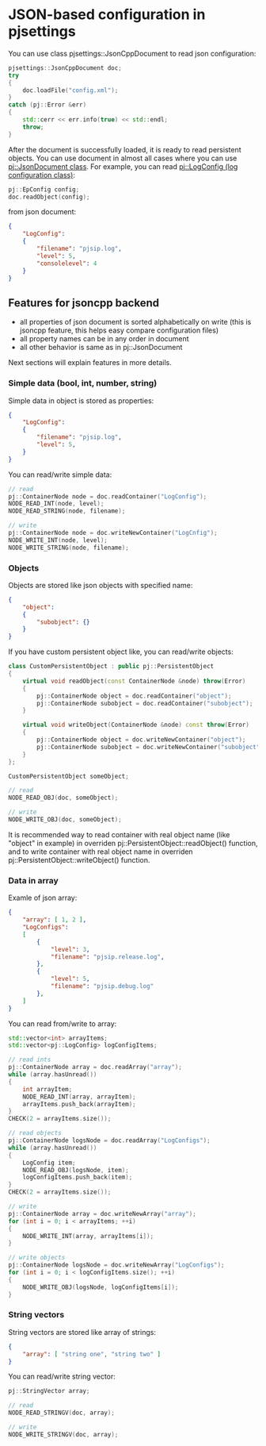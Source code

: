 JSON-based configuration in pjsettings
=====================================

You can use class pjsettings::JsonCppDocument to read json configuration:

```c++
pjsettings::JsonCppDocument doc;
try
{
    doc.loadFile("config.xml");
}
catch (pj::Error &err)
{
    std::cerr << err.info(true) << std::endl;
    throw;
}
```

After the document is successfully loaded, it is ready to read persistent objects.
You can use document in almost all cases where you can use [pj::JsonDocument class](http://www.pjsip.org/docs/book-latest/html/intro_pjsua2.html#objects-persistence).
For example, you can read [pj::LogConfig (log configuration class)](http://www.pjsip.org/docs/book-latest/html/endpoint.html#endpoint-configurations):

```c++
pj::EpConfig config;
doc.readObject(config);
```

from json document:

```json
{
    "LogConfig":
    {
        "filename": "pjsip.log",
        "level": 5,
        "consolelevel": 4
    }
}
```

Features for jsoncpp backend
----------------------------

- all properties of json document is sorted alphabetically on write (this is jsoncpp feature, this helps easy compare configuration files)
- all property names can be in any order in document
- all other behavior is same as in pj::JsonDocument

Next sections will explain features in more details.

### Simple data (bool, int, number, string)

Simple data in object is stored as properties:

```json
{
    "LogConfig":
    {
        "filename": "pjsip.log",
        "level": 5,
    }
}
```

You can read/write simple data:

```c++
// read
pj::ContainerNode node = doc.readContainer("LogConfig");
NODE_READ_INT(node, level);
NODE_READ_STRING(node, filename);

// write
pj::ContainerNode node = doc.writeNewContainer("LogCnfig");
NODE_WRITE_INT(node, level);
NODE_WRITE_STRING(node, filename);
```

### Objects

Objects are stored like json objects with specified name:

```json
{
    "object":
    {
        "subobject": {}
    }
}
```

If you have custom persistent object like, you can read/write objects:

```c++
class CustomPersistentObject : public pj::PersistentObject
{
    virtual void readObject(const ContainerNode &node) throw(Error)
    {
        pj::ContainerNode object = doc.readContainer("object");
        pj::ContainerNode subobject = doc.readContainer("subobject");
    }

    virtual void writeObject(ContainerNode &node) const throw(Error)
    {
        pj::ContainerNode object = doc.writeNewContainer("object");
        pj::ContainerNode subobject = doc.writeNewContainer("subobject");
    }
};

CustomPersistentObject someObject;

// read
NODE_READ_OBJ(doc, someObject);

// write
NODE_WRITE_OBJ(doc, someObject);
```

It is recommended way to read container with real object name (like "object" in example) in overriden pj::PersistentObject::readObject() function, and to write container with real object name in overriden pj::PersistentObject::writeObject() function.

### Data in array

Examle of json array:

```json
{
    "array": [ 1, 2 ],
    "LogConfigs":
    [
        {
            "level": 3,
            "filename": "pjsip.release.log",
        },
        {
            "level": 5,
            "filename": "pjsip.debug.log"
        },
    ]
}
```

You can read from/write to array:

```c++
std::vector<int> arrayItems;
std::vector<pj::LogConfig> logConfigItems;

// read ints
pj::ContainerNode array = doc.readArray("array");
while (array.hasUnread())
{
    int arrayItem;
    NODE_READ_INT(array, arrayItem);
    arrayItems.push_back(arrayItem);
}
CHECK(2 = arrayItems.size());

// read objects
pj::ContainerNode logsNode = doc.readArray("LogConfigs");
while (array.hasUnread())
{
    LogConfig item;
    NODE_READ_OBJ(logsNode, item);
    logConfigItems.push_back(item);
}
CHECK(2 = arrayItems.size());

// write
pj::ContainerNode array = doc.writeNewArray("array");
for (int i = 0; i < arrayItems; ++i)
{
    NODE_WRITE_INT(array, arrayItems[i]);
}

// write objects
pj::ContainerNode logsNode = doc.writeNewArray("LogConfigs");
for (int i = 0; i < logConfigItems.size(); ++i)
{
    NODE_WRITE_OBJ(logsNode, logConfigItems[i]);
}
```

### String vectors

String vectors are stored like array of strings:

```json
{
    "array": [ "string one", "string two" ]
}
```

You can read/write string vector:

```c++
pj::StringVector array;

// read
NODE_READ_STRINGV(doc, array);

// write
NODE_WRITE_STRINGV(doc, array);
```
